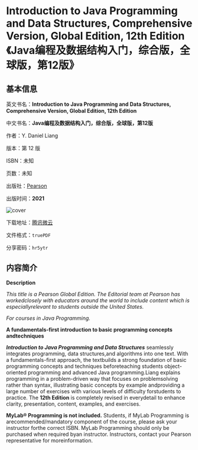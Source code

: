 # Introduction to Java Programming and Data Structures, Comprehensive Version, Global Edition, 12th Edition 《Java编程及数据结构入门，综合版，全球版，第12版》

## 基本信息

英文书名：**Introduction to Java Programming and Data Structures, Comprehensive Version, Global Edition, 12th Edition**

中文书名：**Java编程及数据结构入门，综合版，全球版，第12版**

作者：Y. Daniel Liang

版本：第 12 版

ISBN：未知

页数：未知

出版社：[Pearson](https://www.pearson.com/uk/educators/higher-education-educators/program/Liang-Introduction-to-Java-Programming-and-Data-Structures-Comprehensive-Version-Global-Edition-12th-Edition/PGM100003102014.html)

出版时间：**2021**

<img :src="$withBase('/images/introduction_to_java_programming_and_data_structures.jpg')" alt="cover">

下载地址：[腾讯微云](https://share.weiyun.com/40L3UrCA)

文件格式：`truePDF`

分享密码：`hr5ytr`

## 内容简介

**Description**

*This title is a Pearson Global Edition. The Editorial team at Pearson has workedclosely with educators around the world to include content which is especiallyrelevant to students outside the United States.*

*For courses in Java Programming.*

**A fundamentals-first introduction to basic programming concepts andtechniques**

***Introduction to Java Programming and Data Structures*** seamlessly integrates programming, data structures,and algorithms into one text. With a fundamentals-first approach, the textbuilds a strong foundation of basic programming concepts and techniques beforeteaching students object-oriented programming and advanced Java programming.Liang explains programming in a problem-driven way that focuses on problemsolving rather than syntax, illustrating basic concepts by example andproviding a large number of exercises with various levels of difficulty forstudents to practice. The **12th Edition** is completely revised in everydetail to enhance clarity, presentation, content, examples, and exercises.

**MyLab® Programming is not included.** Students, if MyLab Programming is arecommended/mandatory component of the course, please ask your instructor forthe correct ISBN. MyLab Programming should only be purchased when required byan instructor. Instructors, contact your Pearson representative for moreinformation.
